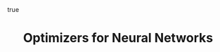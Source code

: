 ---
title: Optimizers for Neural Networks
type: docs
weight: 4
sidebar:
  open: true
tags:
  - Model Initialization
math: true
excludeSearch: true
comments: true
password: 'aio2024'
---